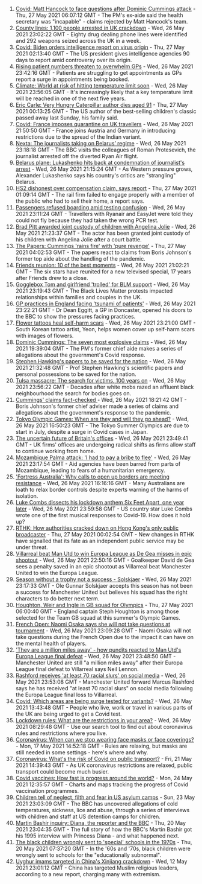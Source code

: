1. [Covid: Matt Hancock to face questions after Dominic Cummings attack](https://www.bbc.co.uk/news/uk-politics-57262790) - Thu, 27 May 2021 06:07:12 GMT - The PM's ex-aide said the health secretary was "incapable" - claims rejected by Matt Hancock's team.
2. [County lines: 1,100 people arrested in UK crackdown](https://www.bbc.co.uk/news/uk-57262070) - Wed, 26 May 2021 23:02:22 GMT - Eighty drug dealing phone lines were identified and 292 weapons seized across the UK in a week.
3. [Covid: Biden orders intelligence report on virus origin](https://www.bbc.co.uk/news/world-us-canada-57260009) - Thu, 27 May 2021 02:13:40 GMT - The US president gives intelligence agencies 90 days to report amid controversy over its origin.
4. [Rising patient numbers threaten to overwhelm GPs](https://www.bbc.co.uk/news/health-57229848) - Wed, 26 May 2021 23:42:16 GMT - Patients are struggling to get appointments as GPs report a surge in appointments being booked.
5. [Climate: World at risk of hitting temperature limit soon](https://www.bbc.co.uk/news/science-environment-57261670) - Wed, 26 May 2021 23:56:05 GMT - It's increasingly likely that a key temperature limit will be reached in one of the next five years.
6. [Eric Carle: Very Hungry Caterpillar author dies aged 91](https://www.bbc.co.uk/news/world-us-canada-57263822) - Thu, 27 May 2021 00:13:25 GMT - The US author of the best-selling children's classic passed away last Sunday, his family said.
7. [Covid: France imposes quarantine on UK travellers](https://www.bbc.co.uk/news/world-europe-57256859) - Wed, 26 May 2021 21:50:50 GMT - France joins Austria and Germany in introducing restrictions due to the spread of the Indian variant.
8. [Nexta: The journalists taking on Belarus’ regime](https://www.bbc.co.uk/news/world-europe-57260241) - Wed, 26 May 2021 23:18:18 GMT - The BBC visits the colleagues of Roman Protesevich, the journalist arrested off the diverted Ryan Air flight.
9. [Belarus plane: Lukashenko hits back at condemnation of journalist's arrest](https://www.bbc.co.uk/news/world-europe-57260125) - Wed, 26 May 2021 21:15:24 GMT - As Western pressure grows, Alexander Lukashenko says his country's critics are "strangling" Belarus.
10. [HS2 dishonest over compensation claim, says report](https://www.bbc.co.uk/news/business-57261284) - Thu, 27 May 2021 01:09:14 GMT - The rail firm failed to engage properly with a member of the public who had to sell their home, a report says.
11. [Passengers refused boarding amid testing confusion](https://www.bbc.co.uk/news/business-57243205) - Wed, 26 May 2021 23:11:24 GMT - Travellers with Ryanair and EasyJet were told they could not fly because they had taken the wrong PCR test.
12. [Brad Pitt awarded joint custody of children with Angelina Jolie](https://www.bbc.co.uk/news/entertainment-arts-57259969) - Wed, 26 May 2021 21:23:37 GMT - The actor has been granted joint custody of his children with Angelina Jolie after a court battle.
13. [The Papers: Cummings 'rains fire' with 'pure revenge'](https://www.bbc.co.uk/news/blogs-the-papers-57263551) - Thu, 27 May 2021 04:02:53 GMT - The papers react to claims from Boris Johnson's former top aide about the handling of the pandemic.
14. [Friends reunion: 10 of the best moments](https://www.bbc.co.uk/news/entertainment-arts-57120599) - Wed, 26 May 2021 21:02:21 GMT - The six stars have reunited for a new televised special, 17 years after Friends drew to a close.
15. [Gogglebox Tom and girlfriend 'trolled' for BLM support](https://www.bbc.co.uk/news/uk-57179107) - Wed, 26 May 2021 23:19:43 GMT - The Black Lives Matter protests impacted relationships within families and couples in the UK.
16. [GP practices in England facing 'tsunami of patients'](https://www.bbc.co.uk/news/health-57232416) - Wed, 26 May 2021 23:22:21 GMT - Dr Dean Eggitt, a GP in Doncaster, opened his doors to the BBC to show the pressures facing practices.
17. [Flower tattoos heal self-harm scars](https://www.bbc.co.uk/news/world-asia-57256535) - Wed, 26 May 2021 23:21:00 GMT - South Korean tattoo artist, Yeon, helps women cover up self-harm scars with images of flowers.
18. [Dominic Cummings: The seven most explosive claims](https://www.bbc.co.uk/news/uk-politics-57254915) - Wed, 26 May 2021 19:39:04 GMT - The PM's former chief aide makes a series of allegations about the government's Covid response.
19. [Stephen Hawking's papers to be saved for the nation](https://www.bbc.co.uk/news/science-environment-57088148) - Wed, 26 May 2021 21:32:48 GMT - Prof Stephen Hawking's scientific papers and personal possessions to be saved for the nation.
20. [Tulsa massacre: The search for victims, 100 years on](https://www.bbc.co.uk/news/world-us-canada-57244863) - Wed, 26 May 2021 23:56:22 GMT - Decades after white mobs razed an affluent black neighbourhood the search for bodies goes on.
21. [Cummings' claims fact-checked ](https://www.bbc.co.uk/news/57254305) - Wed, 26 May 2021 18:21:42 GMT - Boris Johnson's former chief adviser made a series of claims and allegations about the government's response to the pandemic.
22. [Tokyo Olympic Games: When are they and will they go ahead?](https://www.bbc.co.uk/news/world-asia-57240044) - Wed, 26 May 2021 16:50:23 GMT - The Tokyo Summer Olympics are due to start in July, despite a surge in Covid cases in Japan.
23. [The uncertain future of Britain's offices](https://www.bbc.co.uk/news/business-57231021) - Wed, 26 May 2021 23:49:41 GMT - UK firms' offices are undergoing radical shifts as firms allow staff to continue working from home.
24. [Mozambique Palma attack: 'I had to pay a bribe to flee'](https://www.bbc.co.uk/news/world-africa-57254543) - Wed, 26 May 2021 23:17:54 GMT - Aid agencies have been barred from parts of Mozambique, leading to fears of a humanitarian emergency.
25. ['Fortress Australia': Why calls to open up borders are meeting resistance](https://www.bbc.co.uk/news/world-australia-57224635) - Wed, 26 May 2021 16:16:16 GMT - Many Australians are loath to relax border controls despite experts warning of the harms of isolation.
26. [Luke Combs dissects his lockdown anthem Six Feet Apart, one year later](https://www.bbc.co.uk/news/entertainment-arts-57257580) - Wed, 26 May 2021 23:59:58 GMT - US country star Luke Combs wrote one of the first musical responses to Covid-19. How does it hold up?
27. [RTHK: How authorities cracked down on Hong Kong's only public broadcaster](https://www.bbc.co.uk/news/world-asia-china-57253030) - Thu, 27 May 2021 00:02:54 GMT - New changes in RTHK have signalled that its fate as an independent public service may be under threat.
28. [Villarreal beat Man Utd to win Europa League as De Gea misses in epic shootout](https://www.bbc.co.uk/sport/football/57224112) - Wed, 26 May 2021 22:50:16 GMT - Goalkeeper David de Gea sees a penalty saved in an epic shootout as Villarreal beat Manchester United to win the Europa League.
29. [Season without a trophy not a success - Solskjaer](https://www.bbc.co.uk/sport/football/57263786) - Wed, 26 May 2021 23:17:33 GMT - Ole Gunnar Solskjaer accepts this season has not been a success for Manchester United but believes his squad has the right characters to do better next term.
30. [Houghton, Weir and Ingle in GB squad for Olympics](https://www.bbc.co.uk/sport/football/57255330) - Thu, 27 May 2021 06:00:40 GMT - England captain Steph Houghton is among those selected for the Team GB squad at this summer's Olympic Games.
31. [French Open: Naomi Osaka says she will not take questions at tournament](https://www.bbc.co.uk/sport/tennis/57263774) - Wed, 26 May 2021 23:09:28 GMT - Naomi Osaka will not take questions during the French Open due to the impact it can have on the mental health of players.
32. ['They are a million miles away' - how pundits reacted to Man Utd's Europa League final defeat](https://www.bbc.co.uk/sport/football/57263642) - Wed, 26 May 2021 23:48:50 GMT - Manchester United are still "a million miles away" after their Europa League final defeat to Villarreal says Neil Lennon.
33. [Rashford receives 'at least 70 racial slurs' on social media](https://www.bbc.co.uk/sport/football/57263805) - Wed, 26 May 2021 23:53:08 GMT - Manchester United forward Marcus Rashford says he has received "at least 70 racial slurs" on social media following the Europa League final loss to Villarreal.
34. [Covid: Which areas are being surge tested for variants?](https://www.bbc.co.uk/news/explainers-54872039) - Wed, 26 May 2021 13:43:48 GMT - People who live, work or travel in various parts of the UK are being urged to get a Covid test.
35. [Lockdown rules: What are the restrictions in your area?](https://www.bbc.co.uk/news/uk-54373904) - Wed, 26 May 2021 08:29:48 GMT - Use our search tool to find out about coronavirus rules and restrictions where you live.
36. [Coronavirus: When can we stop wearing face masks or face coverings?](https://www.bbc.co.uk/news/health-51205344) - Mon, 17 May 2021 14:52:18 GMT - Rules are relaxing, but masks are still needed in some settings - here's where and why.
37. [Coronavirus: What's the risk of Covid on public transport?](https://www.bbc.co.uk/news/health-51736185) - Fri, 21 May 2021 14:39:43 GMT - As UK coronavirus restrictions are relaxed, public transport could become much busier.
38. [Covid vaccines: How fast is progress around the world?](https://www.bbc.co.uk/news/world-56237778) - Mon, 24 May 2021 12:35:57 GMT - Charts and maps tracking the progress of Covid vaccination programmes.
39. [Children tell of neglect, filth and fear in US asylum camps](https://www.bbc.co.uk/news/world-us-canada-57149721) - Sun, 23 May 2021 23:03:09 GMT - The BBC has uncovered allegations of cold temperatures, sickness, lice and abuse, through a series of interviews with children and staff at US detention camps for children.
40. [Martin Bashir inquiry: Diana, the reporter and the BBC](https://www.bbc.co.uk/news/uk-56680229) - Thu, 20 May 2021 23:04:35 GMT - The full story of how the BBC's Martin Bashir got his 1995 interview with Princess Diana - and what happened next.
41. [The black children wrongly sent to 'special' schools in the 1970s](https://www.bbc.co.uk/news/uk-57099654) - Thu, 20 May 2021 07:37:20 GMT - In the '60s and '70s, black children were wrongly sent to schools for the "educationally subnormal".
42. [Uyghur imams targeted in China's Xinjiang crackdown](https://www.bbc.co.uk/news/world-asia-china-56986057) - Wed, 12 May 2021 23:01:12 GMT - China has targeted Muslim religious leaders, according to a new report, charging many with extremism.
